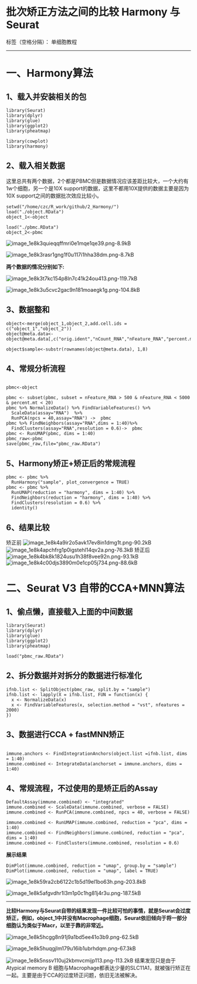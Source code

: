 ﻿# 批次矫正方法之间的比较 Harmony 与Seurat

标签（空格分隔）： 单细胞教程

---


# 一、Harmony算法

## 1、载入并安装相关的包

```
library(Seurat)
library(dplyr)
library(glue)
library(ggplot2)
library(pheatmap)

library(cowplot)
library(harmony)
```

## 2、载入相关数据

这里总共有两个数据，2个都是PBMC但是数据情况应该差距比较大，一个大约有1w个细胞，另一个是10X support的数据，这里不都用10X提供的数据主要是因为10X support之间的数据批次效应比较小。

```
setwd("/home/czc/R_work/github/2_Harmony/")
load("./object.RData")
object_1<-object

load("./pbmc.RData")
object_2<-pbmc

```

![image_1e8k3quieqqffmri0e1mqe1qe39.png-8.9kB][1]

![image_1e8k3rasr1gng1f0u117i1hha38dm.png-8.7kB][2]

**两个数据的情况分别如下:**

![image_1e8k3t7kc154p8ln7c41k24ou413.png-119.7kB][3]

![image_1e8k3u5cvc2gac9n181moaegk1g.png-104.8kB][4]

## 3、数据整和

```
object<-merge(object_1,object_2,add.cell.ids = c("object_1","object_2"))
object@meta.data<-object@meta.data[,c("orig.ident","nCount_RNA","nFeature_RNA","percent.mt")]

object$sample<-substr(rownames(object@meta.data), 1,8)

```

## 4、常规分析流程

```

pbmc<-object

pbmc <- subset(pbmc, subset = nFeature_RNA > 500 & nFeature_RNA < 5000 & percent.mt < 20)
pbmc %>% NormalizeData() %>% FindVariableFeatures() %>% 
  ScaleData(assay="RNA")  %>% 
  RunPCA(npcs = 40,assay="RNA") ->  pbmc
pbmc %>% FindNeighbors(assay="RNA",dims = 1:40)%>%
  FindClusters(assay="RNA",resolution = 0.6)->  pbmc
pbmc <- RunUMAP(pbmc, dims = 1:40)
pbmc_raw<-pbmc
save(pbmc_raw,file="pbmc_raw.RData")
```

## 5、Harmony矫正+矫正后的常规流程

```
pbmc <- pbmc %>% 
  RunHarmony("sample", plot_convergence = TRUE)
pbmc <- pbmc %>% 
  RunUMAP(reduction = "harmony", dims = 1:40) %>% 
  FindNeighbors(reduction = "harmony", dims = 1:40) %>% 
  FindClusters(resolution = 0.6) %>% 
  identity()

```

## 6、结果比较

矫正前
![image_1e8k4a9ir2o5avk17ev8in1dmg1t.png-90.2kB][5]
![image_1e8k4apchfrg1p0igstehl14qv2a.png-76.3kB][6]
矫正后
![image_1e8k4bk8k1824usu1h38f8vee92n.png-93.1kB][7]
![image_1e8k4c00djs3890m0e1cp05j734.png-88.6kB][8]


# 二、Seurat V3 自带的CCA+MNN算法

## 1、偷点懒，直接载入上面的中间数据


```
library(Seurat)
library(dplyr)
library(glue)
library(ggplot2)
library(pheatmap)

load("pbmc_raw.RData")
```

## 2、拆分数据并对拆分的数据进行标准化

```
ifnb.list <- SplitObject(pbmc_raw, split.by = "sample")
ifnb.list <- lapply(X = ifnb.list, FUN = function(x) {
  x <- NormalizeData(x)
  x <- FindVariableFeatures(x, selection.method = "vst", nfeatures = 2000)
})
```

## 3、数据进行CCA + fastMNN矫正

```

immune.anchors <- FindIntegrationAnchors(object.list =ifnb.list, dims = 1:40)
immune.combined <- IntegrateData(anchorset = immune.anchors, dims = 1:40)
```

## 4、常规流程，不过使用的是矫正后的Assay

```
DefaultAssay(immune.combined) <- "integrated"
immune.combined <- ScaleData(immune.combined, verbose = FALSE)
immune.combined <- RunPCA(immune.combined, npcs = 40, verbose = FALSE)

immune.combined <- RunUMAP(immune.combined, reduction = "pca", dims = 1:40)
immune.combined <- FindNeighbors(immune.combined, reduction = "pca", dims = 1:40)
immune.combined <- FindClusters(immune.combined, resolution = 0.6)
```

**展示结果**

```
DimPlot(immune.combined, reduction = "umap", group.by = "sample")
DimPlot(immune.combined, reduction = "umap", label = TRUE)
```

![image_1e8k59ra2cb6122c1b5d19el1bo63h.png-203.8kB][9]

![image_1e8k5afgvdhr1l3m1p0c1hg81j4r3u.png-187.5kB][10]



-------

**比较Harmony与Seurat自带的结果发现一件比较可怕的事情，就是Seurat会过度矫正，例如，object_1中并没有Macrophage细胞，Seurat依旧倾向于将一部分细胞认为类似于Macr，以至于靠的非常近。**

![image_1e8k5hcgg8n91j9a1bd5ee41o3b9.png-62.5kB][11]

![image_1e8k5huqgjlm179u16ib1ubrhdqm.png-67.3kB][12]

![image_1e8k5nssv110uj2kbmvcmijp113.png-113.2kB][13]
结果发现只是由于Atypical memory B 细胞与Macrophage都表达少量的SLC11A1，就被强行矫正在一起。主要是由于CCA的过度矫正问题，依旧无法被解决。

  [1]: http://static.zybuluo.com/czc/tewm905jen5gr9mkyhcd8zcz/image_1e8k3quieqqffmri0e1mqe1qe39.png
  [2]: http://static.zybuluo.com/czc/vehfe3wcbutxiaykoxz7j0bs/image_1e8k3rasr1gng1f0u117i1hha38dm.png
  [3]: http://static.zybuluo.com/czc/oue0srm4335ftml5v46rub2q/image_1e8k3t7kc154p8ln7c41k24ou413.png
  [4]: http://static.zybuluo.com/czc/xh1zb8zlwlic4qvqxid94gz6/image_1e8k3u5cvc2gac9n181moaegk1g.png
  [5]: http://static.zybuluo.com/czc/97ox8zoegye9owmw197ue7pu/image_1e8k4a9ir2o5avk17ev8in1dmg1t.png
  [6]: http://static.zybuluo.com/czc/8hkbwh6hrvfvr9a4zi4ipv6c/image_1e8k4apchfrg1p0igstehl14qv2a.png
  [7]: http://static.zybuluo.com/czc/940gaqnazx1un3g284f5cqrt/image_1e8k4bk8k1824usu1h38f8vee92n.png
  [8]: http://static.zybuluo.com/czc/op8vsiv8kwz6bykhpx7l7eu7/image_1e8k4c00djs3890m0e1cp05j734.png
  [9]: http://static.zybuluo.com/czc/owcyfalp08nbriixd09jfpia/image_1e8k59ra2cb6122c1b5d19el1bo63h.png
  [10]: http://static.zybuluo.com/czc/6ruhno52d7qic5fubtigqydl/image_1e8k5afgvdhr1l3m1p0c1hg81j4r3u.png
  [11]: http://static.zybuluo.com/czc/5e5l2k7rpzqtjf72amo2vxna/image_1e8k5hcgg8n91j9a1bd5ee41o3b9.png
  [12]: http://static.zybuluo.com/czc/rsjdprex296ipv4q8o89i60i/image_1e8k5huqgjlm179u16ib1ubrhdqm.png
  [13]: http://static.zybuluo.com/czc/l94y20xhrxre7gwq0tbyf420/image_1e8k5nssv110uj2kbmvcmijp113.png